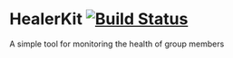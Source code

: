 # HealerKit [![Build Status](https://travis-ci.com/sergeynesterov/HealerKit.svg?branch=master)](https://travis-ci.com/sergeynesterov/HealerKit)
A simple tool for monitoring the health of group members
